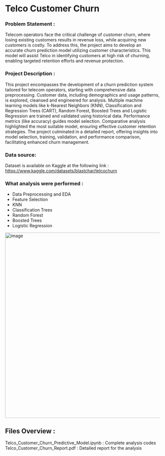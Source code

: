 # Telco Customer Churn

### Problem Statement : 
Telecom operators face the critical challenge of customer churn, where losing existing customers results in revenue loss, while acquiring new customers is costly. To address this, the project aims to develop an accurate churn prediction model utilizing customer characteristics. This model will assist Telco in identifying customers at high risk of churning, enabling targeted retention efforts and revenue protection.

### Project Description : 
This project encompasses the development of a churn prediction system tailored for telecom operators, starting with comprehensive data preprocessing. Customer data, including demographics and usage patterns, is explored, cleansed and engineered for analysis. Multiple machine learning models like k-Nearest Neighbors (KNN), Classification and Regression Trees (CART), Random Forest, Boosted Trees and Logistic Regression are trained and validated using historical data. Performance metrics (like accuracy) guides model selection. Comparative analysis highlighted the most suitable model, ensuring effective customer retention strategies. The project culminated in a detailed report, offering insights into model selection, training, validation, and performance comparison, facilitating enhanced churn management.


### Data source: 
Dataset is available on Kaggle at the following link : https://www.kaggle.com/datasets/blastchar/telcochurn

### What analysis were performed : 
- Data Preprocessing and EDA
- Feature Selection
- KNN 
- Classification Trees 
- Random Forest 
- Boosted Trees
- Logistic Regression
<img width="602" alt="image" src="https://github.com/aasthatandon/Telco-Customer-Churn/assets/28407844/d7d86e2d-7149-47bd-b1ef-9fc75add38bd">

## Files Overview : 
Telco_Customer_Churn_Predictive_Model.ipynb : Complete analysis codes<br>
Telco_Customer_Churn_Report.pdf : Detailed report for the analysis


